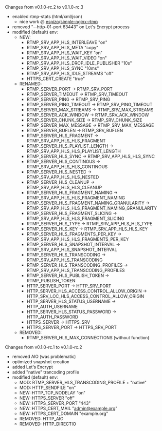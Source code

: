 Changes from v0.1.0-rc.2 to v0.1.0-rc.3

* enabled rtmp-stats (html/xml/json)
  * nice work @ [espizo](https://github.com/espizo)/[simple-nginx-rtmp](https://github.com/espizo/simple-nginx-rtmp)
* removed "--http-01-port 63443" on Let's Encrypt process
* modified (default) env:
  * NEW:
    * RTMP_SRV_APP_HLS_INTERLEAVE "on"
    * RTMP_SRV_APP_HLS_META "copy"
    * RTMP_SRV_APP_HLS_WAIT_KEY "on"
    * RTMP_SRV_APP_HLS_WAIT_VIDEO "on"
    * RTMP_SRV_APP_HLS_DROP_IDLE_PUBLISHER "10s"
    * RTMP_SRV_APP_HLS_SYNC "10ms"
    * RTMP_SRV_APP_HLS_IDLE_STREAMS "off"
    * HTTPS_CERT_CREATE "true"
  * RENAMED:
    * RTMP_SERVER_PORT -> RTMP_SRV_PORT
    * RTMP_SERVER_TIMEOUT -> RTMP_SRV_TIMEOUT
    * RTMP_SERVER_PING -> RTMP_SRV_PING
    * RTMP_SERVER_PING_TIMEOUT -> RTMP_SRV_PING_TIMEOUT
    * RTMP_SERVER_MAX_STREAMS -> RTMP_SRV_MAX_STREAMS
    * RTMP_SERVER_ACK_WINDOW -> RTMP_SRV_ACK_WINDOW
    * RTMP_SERVER_CHUNK_SIZE -> RTMP_SRV_CHUNK_SIZE
    * RTMP_SERVER_MAX_MESSAGE -> RTMP_SRV_MAX_MESSAGE
    * RTMP_SERVER_BUFLEN -> RTMP_SRV_BUFLEN
    * RTMP_SERVER_HLS_FRAGMENT -> RTMP_SRV_APP_HLS_HLS_FRAGMENT
    * RTMP_SERVER_HLS_PLAYLIST_LENGTH -> RTMP_SRV_APP_HLS_HLS_PLAYLIST_LENGTH
    * RTMP_SERVER_HLS_SYNC -> RTMP_SRV_APP_HLS_HLS_SYNC
    * RTMP_SERVER_HLS_CONTINOUS -> RTMP_SRV_APP_HLS_HLS_CONTINOUS
    * RTMP_SERVER_HLS_NESTED -> RTMP_SRV_APP_HLS_HLS_NESTED
    * RTMP_SERVER_HLS_CLEANUP -> RTMP_SRV_APP_HLS_HLS_CLEANUP
    * RTMP_SERVER_HLS_FRAGMENT_NAMING -> RTMP_SRV_APP_HLS_HLS_FRAGMENT_NAMING
    * RTMP_SERVER_HLS_FRAGMENT_NAMING_GRANULARITY -> RTMP_SRV_APP_HLS_HLS_FRAGMENT_NAMING_GRANULARITY
    * RTMP_SERVER_HLS_FRAGMENT_SLICING -> RTMP_SRV_APP_HLS_HLS_FRAGMENT_SLICING
    * RTMP_SERVER_HLS_TYPE -> RTMP_SRV_APP_HLS_HLS_TYPE
    * RTMP_SERVER_HLS_KEY -> RTMP_SRV_APP_HLS_HLS_KEY
    * RTMP_SERVER_HLS_FRAGMENTS_PER_KEY -> RTMP_SRV_APP_HLS_HLS_FRAGMENTS_PER_KEY
    * RTMP_SERVER_HLS_SNAPSHOT_INTERVAL -> RTMP_SRV_APP_HLS_SNAPSHOT_INTERVAL
    * RTMP_SERVER_HLS_TRANSCODING -> RTMP_SRV_APP_HLS_TRANSCODING
    * RTMP_SERVER_HLS_TRANSCODING_PROFILES -> RTMP_SRV_APP_HLS_TRANSCODING_PROFILES
    * RTMP_SERVER_HLS_PUBLISH_TOKEN -> RTMP_PUBLISH_TOKEN
    * HTTP_SERVER_PORT -> HTTP_SRV_PORT
    * HTTP_SERVER_HLS_ACCESS_CONTROL_ALLOW_ORIGIN -> HTTP_SRV_LOC_HLS_ACCESS_CONTROL_ALLOW_ORIGIN
    * HTTP_SERVER_HLS_STATUS_USERNAME -> HTTP_AUTH_USERNAME
    * HTTP_SERVER_HLS_STATUS_PASSWORD -> HTTP_AUTH_PASSWORD
    * HTTPS_SERVER -> HTTPS_SRV
    * HTTPS_SERVER_PORT -> HTTPS_SRV_PORT
  * REMOVED:
    * RTMP_SERVER_HLS_MAX_CONNECTIONS (without function)

Changes from v0.1.0-rc.1 to v0.1.0-rc.2

* removed AIO (was problematic)
* optimized snapshot creation
* added Let's Encrypt
* added "native" trancoding profile
* modified (default) env:
  * MOD: RTMP_SERVER_HLS_TRANSCODING_PROFILE + "native"
  * MOD: HTTP_SENDFILE "on" 
  * NEW: HTTP_TCP_NODELAY "on"
  * NEW: HTTPS_SERVER "off"
  * NEW: HTTPS_SERVER_PORT "443"
  * NEW: HTTPS_CERT_MAIL "admin@example.org"
  * NEW: HTTPS_CERT_DOMAIN "example.org"
  * REMOVED: HTTP_AIO
  * REMOVED: HTTP_DIRECTIO
